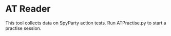 # AT Reader
This tool collects data on SpyParty action tests. Run ATPractise.py to start a practise session.

